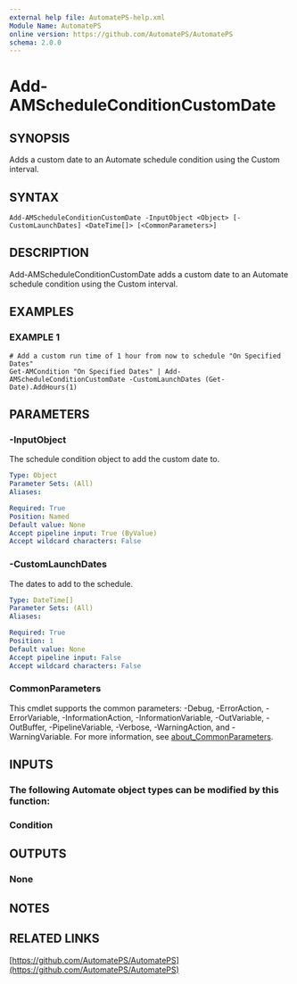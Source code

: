 ```yaml
---
external help file: AutomatePS-help.xml
Module Name: AutomatePS
online version: https://github.com/AutomatePS/AutomatePS
schema: 2.0.0
---
```


# Add-AMScheduleConditionCustomDate

## SYNOPSIS
Adds a custom date to an Automate schedule condition using the Custom interval.

## SYNTAX

```
Add-AMScheduleConditionCustomDate -InputObject <Object> [-CustomLaunchDates] <DateTime[]> [<CommonParameters>]
```

## DESCRIPTION
Add-AMScheduleConditionCustomDate adds a custom date to an Automate schedule condition using the Custom interval.

## EXAMPLES

### EXAMPLE 1
```
# Add a custom run time of 1 hour from now to schedule "On Specified Dates"
Get-AMCondition "On Specified Dates" | Add-AMScheduleConditionCustomDate -CustomLaunchDates (Get-Date).AddHours(1)
```

## PARAMETERS

### -InputObject
The schedule condition object to add the custom date to.

```yaml
Type: Object
Parameter Sets: (All)
Aliases:

Required: True
Position: Named
Default value: None
Accept pipeline input: True (ByValue)
Accept wildcard characters: False
```

### -CustomLaunchDates
The dates to add to the schedule.

```yaml
Type: DateTime[]
Parameter Sets: (All)
Aliases:

Required: True
Position: 1
Default value: None
Accept pipeline input: False
Accept wildcard characters: False
```

### CommonParameters
This cmdlet supports the common parameters: -Debug, -ErrorAction, -ErrorVariable, -InformationAction, -InformationVariable, -OutVariable, -OutBuffer, -PipelineVariable, -Verbose, -WarningAction, and -WarningVariable. For more information, see [about_CommonParameters](http://go.microsoft.com/fwlink/?LinkID=113216).

## INPUTS

### The following Automate object types can be modified by this function:
### Condition
## OUTPUTS

### None
## NOTES

## RELATED LINKS

[https://github.com/AutomatePS/AutomatePS](https://github.com/AutomatePS/AutomatePS)

